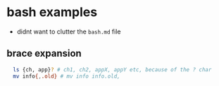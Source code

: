 # bash examples

- didnt want to clutter the `bash.md` file

## brace expansion

```bash
  ls {ch, app}? # ch1, ch2, appX, appY etc, because of the ? char
  mv info{,.old} # mv info info.old, 


```
